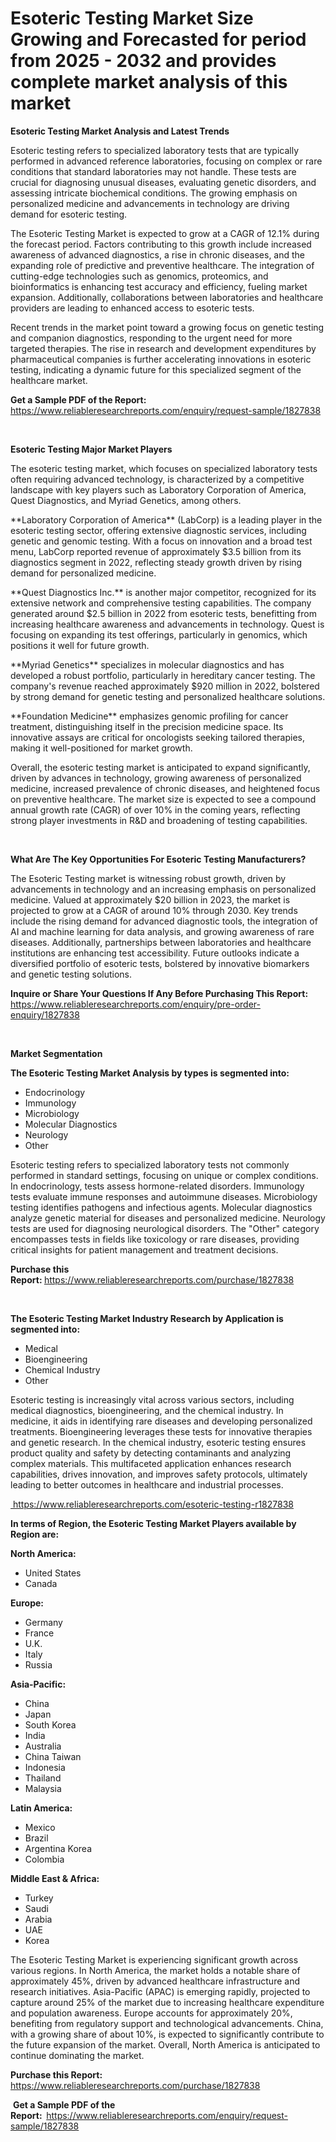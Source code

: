 <p><h1>Esoteric Testing Market Size Growing and Forecasted for period from 2025 - 2032 and provides complete market analysis of this market</h1></p><p><strong>Esoteric Testing Market Analysis and Latest Trends</strong></p>
<p><p>Esoteric testing refers to specialized laboratory tests that are typically performed in advanced reference laboratories, focusing on complex or rare conditions that standard laboratories may not handle. These tests are crucial for diagnosing unusual diseases, evaluating genetic disorders, and assessing intricate biochemical conditions. The growing emphasis on personalized medicine and advancements in technology are driving demand for esoteric testing.</p><p>The Esoteric Testing Market is expected to grow at a CAGR of 12.1% during the forecast period. Factors contributing to this growth include increased awareness of advanced diagnostics, a rise in chronic diseases, and the expanding role of predictive and preventive healthcare. The integration of cutting-edge technologies such as genomics, proteomics, and bioinformatics is enhancing test accuracy and efficiency, fueling market expansion. Additionally, collaborations between laboratories and healthcare providers are leading to enhanced access to esoteric tests.</p><p>Recent trends in the market point toward a growing focus on genetic testing and companion diagnostics, responding to the urgent need for more targeted therapies. The rise in research and development expenditures by pharmaceutical companies is further accelerating innovations in esoteric testing, indicating a dynamic future for this specialized segment of the healthcare market.</p></p>
<p><strong>Get a Sample PDF of the Report:&nbsp;</strong> <a href="https://www.reliableresearchreports.com/enquiry/request-sample/1827838?utm_campaign=3084&utm_medium=2&utm_source=Github&utm_content=ia&utm_term=13042025&utm_id=esoteric-testing">https://www.reliableresearchreports.com/enquiry/request-sample/1827838</a></p>
<p>&nbsp;</p>
<p><strong>Esoteric Testing Major Market Players</strong></p>
<p><p>The esoteric testing market, which focuses on specialized laboratory tests often requiring advanced technology, is characterized by a competitive landscape with key players such as Laboratory Corporation of America, Quest Diagnostics, and Myriad Genetics, among others.</p><p>**Laboratory Corporation of America** (LabCorp) is a leading player in the esoteric testing sector, offering extensive diagnostic services, including genetic and genomic testing. With a focus on innovation and a broad test menu, LabCorp reported revenue of approximately $3.5 billion from its diagnostics segment in 2022, reflecting steady growth driven by rising demand for personalized medicine.</p><p>**Quest Diagnostics Inc.** is another major competitor, recognized for its extensive network and comprehensive testing capabilities. The company generated around $2.5 billion in 2022 from esoteric tests, benefitting from increasing healthcare awareness and advancements in technology. Quest is focusing on expanding its test offerings, particularly in genomics, which positions it well for future growth.</p><p>**Myriad Genetics** specializes in molecular diagnostics and has developed a robust portfolio, particularly in hereditary cancer testing. The company's revenue reached approximately $920 million in 2022, bolstered by strong demand for genetic testing and personalized healthcare solutions.</p><p>**Foundation Medicine** emphasizes genomic profiling for cancer treatment, distinguishing itself in the precision medicine space. Its innovative assays are critical for oncologists seeking tailored therapies, making it well-positioned for market growth.</p><p>Overall, the esoteric testing market is anticipated to expand significantly, driven by advances in technology, growing awareness of personalized medicine, increased prevalence of chronic diseases, and heightened focus on preventive healthcare. The market size is expected to see a compound annual growth rate (CAGR) of over 10% in the coming years, reflecting strong player investments in R&D and broadening of testing capabilities.</p></p>
<p>&nbsp;</p>
<p><strong>What Are The Key Opportunities For Esoteric Testing Manufacturers?</strong></p>
<p><p>The Esoteric Testing market is witnessing robust growth, driven by advancements in technology and an increasing emphasis on personalized medicine. Valued at approximately $20 billion in 2023, the market is projected to grow at a CAGR of around 10% through 2030. Key trends include the rising demand for advanced diagnostic tools, the integration of AI and machine learning for data analysis, and growing awareness of rare diseases. Additionally, partnerships between laboratories and healthcare institutions are enhancing test accessibility. Future outlooks indicate a diversified portfolio of esoteric tests, bolstered by innovative biomarkers and genetic testing solutions.</p></p>
<p><strong>Inquire or Share Your Questions If Any Before Purchasing This Report:</strong> <a href="https://www.reliableresearchreports.com/enquiry/pre-order-enquiry/1827838?utm_campaign=3084&utm_medium=2&utm_source=Github&utm_content=ia&utm_term=13042025&utm_id=esoteric-testing">https://www.reliableresearchreports.com/enquiry/pre-order-enquiry/1827838</a></p>
<p>&nbsp;</p>
<p><strong>Market Segmentation</strong></p>
<p><strong>The Esoteric Testing Market Analysis by types is segmented into:</strong></p>
<p><ul><li>Endocrinology</li><li>Immunology</li><li>Microbiology</li><li>Molecular Diagnostics</li><li>Neurology</li><li>Other</li></ul></p>
<p><p>Esoteric testing refers to specialized laboratory tests not commonly performed in standard settings, focusing on unique or complex conditions. In endocrinology, tests assess hormone-related disorders. Immunology tests evaluate immune responses and autoimmune diseases. Microbiology testing identifies pathogens and infectious agents. Molecular diagnostics analyze genetic material for diseases and personalized medicine. Neurology tests are used for diagnosing neurological disorders. The "Other" category encompasses tests in fields like toxicology or rare diseases, providing critical insights for patient management and treatment decisions.</p></p>
<p><strong>Purchase this Report:&nbsp;</strong><a href="https://www.reliableresearchreports.com/purchase/1827838?utm_campaign=3084&utm_medium=2&utm_source=Github&utm_content=ia&utm_term=13042025&utm_id=esoteric-testing">https://www.reliableresearchreports.com/purchase/1827838</a></p>
<p>&nbsp;</p>
<p><strong>The Esoteric Testing Market Industry Research by Application is segmented into:</strong></p>
<p><ul><li>Medical</li><li>Bioengineering</li><li>Chemical Industry</li><li>Other</li></ul></p>
<p><p>Esoteric testing is increasingly vital across various sectors, including medical diagnostics, bioengineering, and the chemical industry. In medicine, it aids in identifying rare diseases and developing personalized treatments. Bioengineering leverages these tests for innovative therapies and genetic research. In the chemical industry, esoteric testing ensures product quality and safety by detecting contaminants and analyzing complex materials. This multifaceted application enhances research capabilities, drives innovation, and improves safety protocols, ultimately leading to better outcomes in healthcare and industrial processes.</p></p>
<p><a href="https://www.reliableresearchreports.com/esoteric-testing-r1827838?utm_campaign=3084&utm_medium=2&utm_source=Github&utm_content=ia&utm_term=13042025&utm_id=esoteric-testing">&nbsp;https://www.reliableresearchreports.com/esoteric-testing-r1827838</a></p>
<p><strong>In terms of Region, the Esoteric Testing Market Players available by Region are:</strong></p>
<p>
    <p> <strong> North America: </strong>
        <ul>
            <li>United States</li>
            <li>Canada</li>
        </ul>
        </p> 
    <p> <strong> Europe: </strong>
        <ul>
            <li>Germany</li>
            <li>France</li>
            <li>U.K.</li>
            <li>Italy</li>
            <li>Russia</li>
        </ul>
        </p> 
    <p> <strong> Asia-Pacific: </strong>
        <ul>
            <li>China</li>
            <li>Japan</li>
            <li>South Korea</li>
            <li>India</li>
            <li>Australia</li>
            <li>China Taiwan</li>
            <li>Indonesia</li>
            <li>Thailand</li>
            <li>Malaysia</li>
        </ul>
        </p> 
    <p> <strong> Latin America: </strong>
        <ul>
            <li>Mexico</li>
            <li>Brazil</li>
            <li>Argentina Korea</li>
            <li>Colombia</li>
        </ul>
        </p> 
    <p> <strong> Middle East & Africa: </strong>
        <ul>
            <li>Turkey</li>
            <li>Saudi</li>
            <li>Arabia</li>
            <li>UAE</li>
            <li>Korea</li>
        </ul>
    </p>
    </p>
<p><p>The Esoteric Testing Market is experiencing significant growth across various regions. In North America, the market holds a notable share of approximately 45%, driven by advanced healthcare infrastructure and research initiatives. Asia-Pacific (APAC) is emerging rapidly, projected to capture around 25% of the market due to increasing healthcare expenditure and population awareness. Europe accounts for approximately 20%, benefiting from regulatory support and technological advancements. China, with a growing share of about 10%, is expected to significantly contribute to the future expansion of the market. Overall, North America is anticipated to continue dominating the market.</p></p>
<p><strong>Purchase this Report: </strong><a href="https://www.reliableresearchreports.com/purchase/1827838?utm_campaign=3084&utm_medium=2&utm_source=Github&utm_content=ia&utm_term=13042025&utm_id=esoteric-testing">https://www.reliableresearchreports.com/purchase/1827838</a></p>
<p>&nbsp;<strong>Get a Sample PDF of the Report:&nbsp;&nbsp;</strong><a href="https://www.reliableresearchreports.com/enquiry/request-sample/1827838?utm_campaign=3084&utm_medium=2&utm_source=Github&utm_content=ia&utm_term=13042025&utm_id=esoteric-testing">https://www.reliableresearchreports.com/enquiry/request-sample/1827838</a></p>
<p><strong></strong></p>
<p><p></p><p></p><p></p></p>